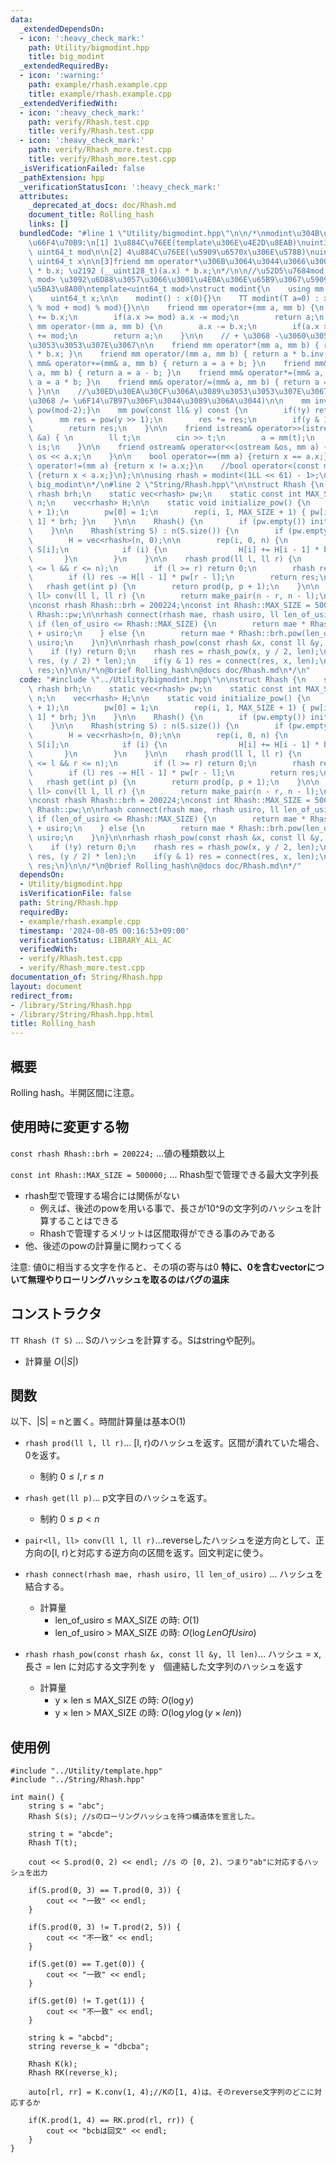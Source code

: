 ```yaml
---
data:
  _extendedDependsOn:
  - icon: ':heavy_check_mark:'
    path: Utility/bigmodint.hpp
    title: big_modint
  _extendedRequiredBy:
  - icon: ':warning:'
    path: example/rhash.example.cpp
    title: example/rhash.example.cpp
  _extendedVerifiedWith:
  - icon: ':heavy_check_mark:'
    path: verify/Rhash.test.cpp
    title: verify/Rhash.test.cpp
  - icon: ':heavy_check_mark:'
    path: verify/Rhash_more.test.cpp
    title: verify/Rhash_more.test.cpp
  _isVerificationFailed: false
  _pathExtension: hpp
  _verificationStatusIcon: ':heavy_check_mark:'
  attributes:
    _deprecated_at_docs: doc/Rhash.md
    document_title: Rolling_hash
    links: []
  bundledCode: "#line 1 \"Utility/bigmodint.hpp\"\n\n/*\nmodint\u304B\u3089\u306E\u5909\
    \u66F4\u70B9:\n[1] 1\u884C\u76EE(template\u306E\u4E2D\u8EAB)\nuint32_t mod \u2192\
    \ uint64_t mod\n\n[2] 4\u884C\u76EE(\u5909\u6570x\u306E\u578B)\nuint32_t x \u2192\
    \ uint64_t x\n\n[3]friend mm operator*\u306B\u3064\u3044\u3066\u3001\n(uint64_t)(a.x)\
    \ * b.x; \u2192 (__uint128_t)(a.x) * b.x;\n*/\n\n//\u52D5\u7684mod : template<int\
    \ mod> \u3092\u6D88\u3057\u3066\u3001\u4E0A\u306E\u65B9\u3067\u5909\u6570mod\u3092\
    \u5BA3\u8A00\ntemplate<uint64_t mod>\nstruct modint{\n    using mm = modint;\n\
    \    uint64_t x;\n\n    modint() : x(0){}\n    TT modint(T a=0) : x((__int128_t(a)\
    \ % mod + mod) % mod){}\n\n    friend mm operator+(mm a, mm b) {\n        a.x\
    \ += b.x;\n        if(a.x >= mod) a.x -= mod;\n        return a;\n    }\n   friend\
    \ mm operator-(mm a, mm b) {\n        a.x -= b.x;\n        if(a.x >= mod) a.x\
    \ += mod;\n        return a;\n    }\n\n    // + \u3068 -\u3060\u3051\u306A\u3089\
    \u3053\u3053\u307E\u3067\n\n    friend mm operator*(mm a, mm b) { return (__uint128_t)(a.x)\
    \ * b.x; }\n    friend mm operator/(mm a, mm b) { return a * b.inv(); }\n    friend\
    \ mm& operator+=(mm& a, mm b) { return a = a + b; }\n    friend mm& operator-=(mm&\
    \ a, mm b) { return a = a - b; }\n    friend mm& operator*=(mm& a, mm b) { return\
    \ a = a * b; }\n    friend mm& operator/=(mm& a, mm b) { return a = a * b.inv();\
    \ }\n\n    //\u30ED\u30EA\u30CF\u306A\u3089\u3053\u3053\u307E\u3067(/\u6F14\u7B97\
    \u3068 /= \u6F14\u7B97\u306F\u3044\u3089\u306A\u3044)\n\n    mm inv() const {return\
    \ pow(mod-2);}\n    mm pow(const ll& y) const {\n        if(!y) return 1;\n  \
    \      mm res = pow(y >> 1);\n        res *= res;\n        if(y & 1) res *= *this;\n\
    \        return res;\n    }\n\n    friend istream& operator>>(istream &is, mm\
    \ &a) { \n        ll t;\n        cin >> t;\n        a = mm(t);\n        return\
    \ is;\n    }\n\n    friend ostream& operator<<(ostream &os, mm a) {\n        return\
    \ os << a.x;\n    }\n\n    bool operator==(mm a) {return x == a.x;}\n    bool\
    \ operator!=(mm a) {return x != a.x;}\n    //bool operator<(const mm& a) const\
    \ {return x < a.x;}\n};\n\nusing rhash = modint<(1LL << 61) - 1>;\n/*\n@brief\
    \ big_modint\n*/\n#line 2 \"String/Rhash.hpp\"\n\nstruct Rhash {\n    static const\
    \ rhash brh;\n    static vec<rhash> pw;\n    static const int MAX_SIZE;\n    int\
    \ n;\n    vec<rhash> H;\n\n    static void initialize_pow() {\n        pw.resize(MAX_SIZE\
    \ + 1);\n        pw[0] = 1;\n        rep(i, 1, MAX_SIZE + 1) { pw[i] = pw[i -\
    \ 1] * brh; }\n    }\n\n    Rhash() {\n        if (pw.empty()) initialize_pow();\n\
    \    }\n\n    Rhash(string S) : n(S.size()) {\n        if (pw.empty()) initialize_pow();\n\
    \        H = vec<rhash>(n, 0);\n\n        rep(i, 0, n) {\n            H[i] +=\
    \ S[i];\n            if (i) {\n                H[i] += H[i - 1] * brh;\n     \
    \       }\n        }\n    }\n\n    rhash prod(ll l, ll r) {\n        assert(0\
    \ <= l && r <= n);\n        if (l >= r) return 0;\n        rhash res = H[r - 1];\n\
    \        if (l) res -= H[l - 1] * pw[r - l];\n        return res;\n    }\n\n \
    \   rhash get(int p) {\n        return prod(p, p + 1);\n    }\n\n    pair<ll,\
    \ ll> conv(ll l, ll r) {\n        return make_pair(n - r, n - l);\n    }\n};\n\
    \nconst rhash Rhash::brh = 200224;\nconst int Rhash::MAX_SIZE = 500000;\nvec<rhash>\
    \ Rhash::pw;\n\nrhash connect(rhash mae, rhash usiro, ll len_of_usiro) {\n   \
    \ if (len_of_usiro <= Rhash::MAX_SIZE) {\n        return mae * Rhash::pw[len_of_usiro]\
    \ + usiro;\n    } else {\n        return mae * Rhash::brh.pow(len_of_usiro) +\
    \ usiro;\n    }\n}\n\nrhash rhash_pow(const rhash &x, const ll &y, ll len) {\n\
    \    if (!y) return 0;\n    rhash res = rhash_pow(x, y / 2, len);\n    res = connect(res,\
    \ res, (y / 2) * len);\n    if(y & 1) res = connect(res, x, len);\n    return\
    \ res;\n}\n\n/*\n@brief Rolling_hash\n@docs doc/Rhash.md\n*/\n"
  code: "#include \"../Utility/bigmodint.hpp\"\n\nstruct Rhash {\n    static const\
    \ rhash brh;\n    static vec<rhash> pw;\n    static const int MAX_SIZE;\n    int\
    \ n;\n    vec<rhash> H;\n\n    static void initialize_pow() {\n        pw.resize(MAX_SIZE\
    \ + 1);\n        pw[0] = 1;\n        rep(i, 1, MAX_SIZE + 1) { pw[i] = pw[i -\
    \ 1] * brh; }\n    }\n\n    Rhash() {\n        if (pw.empty()) initialize_pow();\n\
    \    }\n\n    Rhash(string S) : n(S.size()) {\n        if (pw.empty()) initialize_pow();\n\
    \        H = vec<rhash>(n, 0);\n\n        rep(i, 0, n) {\n            H[i] +=\
    \ S[i];\n            if (i) {\n                H[i] += H[i - 1] * brh;\n     \
    \       }\n        }\n    }\n\n    rhash prod(ll l, ll r) {\n        assert(0\
    \ <= l && r <= n);\n        if (l >= r) return 0;\n        rhash res = H[r - 1];\n\
    \        if (l) res -= H[l - 1] * pw[r - l];\n        return res;\n    }\n\n \
    \   rhash get(int p) {\n        return prod(p, p + 1);\n    }\n\n    pair<ll,\
    \ ll> conv(ll l, ll r) {\n        return make_pair(n - r, n - l);\n    }\n};\n\
    \nconst rhash Rhash::brh = 200224;\nconst int Rhash::MAX_SIZE = 500000;\nvec<rhash>\
    \ Rhash::pw;\n\nrhash connect(rhash mae, rhash usiro, ll len_of_usiro) {\n   \
    \ if (len_of_usiro <= Rhash::MAX_SIZE) {\n        return mae * Rhash::pw[len_of_usiro]\
    \ + usiro;\n    } else {\n        return mae * Rhash::brh.pow(len_of_usiro) +\
    \ usiro;\n    }\n}\n\nrhash rhash_pow(const rhash &x, const ll &y, ll len) {\n\
    \    if (!y) return 0;\n    rhash res = rhash_pow(x, y / 2, len);\n    res = connect(res,\
    \ res, (y / 2) * len);\n    if(y & 1) res = connect(res, x, len);\n    return\
    \ res;\n}\n\n/*\n@brief Rolling_hash\n@docs doc/Rhash.md\n*/"
  dependsOn:
  - Utility/bigmodint.hpp
  isVerificationFile: false
  path: String/Rhash.hpp
  requiredBy:
  - example/rhash.example.cpp
  timestamp: '2024-08-05 00:16:53+09:00'
  verificationStatus: LIBRARY_ALL_AC
  verifiedWith:
  - verify/Rhash.test.cpp
  - verify/Rhash_more.test.cpp
documentation_of: String/Rhash.hpp
layout: document
redirect_from:
- /library/String/Rhash.hpp
- /library/String/Rhash.hpp.html
title: Rolling_hash
---
```

## 概要
Rolling hash。半開区間に注意。

## 使用時に変更する物
`const rhash Rhash::brh = 200224;` ...値の種類数以上  

`const int Rhash::MAX_SIZE = 500000;` ... Rhash型で管理できる最大文字列長
- rhash型で管理する場合には関係がない
    - 例えば、後述のpowを用いる事で、長さが10^9の文字列のハッシュを計算することはできる
    - Rhashで管理するメリットは区間取得ができる事のみである
- 他、後述のpowの計算量に関わってくる


注意: 値0に相当する文字を作ると、その項の寄与は0
**特に、0を含むvectorについて無理やりローリングハッシュを取るのはバグの温床**

## コンストラクタ
`TT Rhash (T S)` ... Sのハッシュを計算する。Sはstringや配列。
- 計算量
    $O(|S|)$

## 関数
以下、|S| = nと置く。時間計算量は基本O(1)

- `rhash prod(ll l, ll r)`... [l, r)のハッシュを返す。区間が潰れていた場合、0を返す。
    - 制約
    $0 \le l , r \le n$

- `rhash get(ll p)`... p文字目のハッシュを返す。
    - 制約
    $0 \le p  < n$
    
- `pair<ll, ll> conv(ll l, ll r)`...reverseしたハッシュを逆方向として、正方向の[l, r)と対応する逆方向の区間を返す。回文判定に使う。

- `rhash connect(rhash mae, rhash usiro, ll len_of_usiro)` ... ハッシュを結合する。
    - 計算量
        - len_of_usiro $\le$ MAX_SIZE の時: $O(1)$
        - len_of_usiro > MAX_SIZE の時: $O(\log LenOfUsiro)$
- `rhash rhash_pow(const rhash &x, const ll &y, ll len)`... ハッシュ = x, 長さ = len に対応する文字列を y　個連結した文字列のハッシュを返す
    - 計算量
        - y $\times$ len $\le$ MAX_SIZE の時: $O(\log y)$
        - y $\times$ len > MAX_SIZE の時: $O(\log y \log (y \times len))$

  
## 使用例

```
#include "../Utility/template.hpp"
#include "../String/Rhash.hpp"

int main() {
    string s = "abc";
    Rhash S(s); //sのローリングハッシュを持つ構造体を宣言した。

    string t = "abcde";
    Rhash T(t);
    
    cout << S.prod(0, 2) << endl; //s の [0, 2)、つまり"ab"に対応するハッシュを出力

    if(S.prod(0, 3) == T.prod(0, 3)) {
        cout << "一致" << endl;
    }

    if(S.prod(0, 3) != T.prod(2, 5)) {
        cout << "不一致" << endl;
    }

    if(S.get(0) == T.get(0)) {
        cout << "一致" << endl;
    }

    if(S.get(0) != T.get(1)) {
        cout << "不一致" << endl;
    }

    string k = "abcbd";
    string reverse_k = "dbcba";

    Rhash K(k);
    Rhash RK(reverse_k);

    auto[rl, rr] = K.conv(1, 4);//Kの[1, 4)は、そのreverse文字列のどこに対応するか

    if(K.prod(1, 4) == RK.prod(rl, rr)) {
        cout << "bcbは回文" << endl;
    }
}


```
